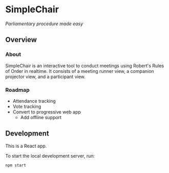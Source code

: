 # SimpleChair

_Parliamentary procedure made easy_

## Overview

### About

SimpleChair is an interactive tool to conduct meetings using Robert's Rules of
Order in realtime. It consists of a meeting runner view, a companion projector
view, and a participant view.

### Roadmap

- Attendance tracking
- Vote tracking
- Convert to progressive web app
  - Add offline support

## Development

This is a React app.

To start the local development server, run:

```shell
npm start
```
